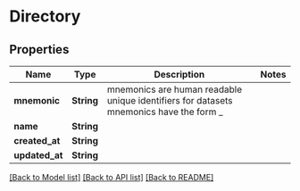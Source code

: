 # Directory

## Properties

Name | Type | Description | Notes
------------ | ------------- | ------------- | -------------
**mnemonic** | **String** | mnemonics are human readable unique identifiers for datasets mnemonics have the form <random adjective>_<random first name> | 
**name** | **String** |  | 
**created_at** | **String** |  | 
**updated_at** | **String** |  | 

[[Back to Model list]](../README.md#documentation-for-models) [[Back to API list]](../README.md#documentation-for-api-endpoints) [[Back to README]](../README.md)


